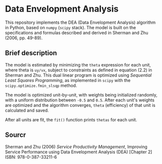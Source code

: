 # Data Envelopment Analysis

This repository implements the DEA (Data Envelopment Analysis) algorithm in Python, based on `numpy` (`scipy` stack).
The model is built on the specifications and formulas described and derived in Sherman and Zhu (2006, pp. 49-89).

## Brief description
The model is estimated by minimizing the `theta` expression for each unit, where theta is `uy/vx`, subject to constraints as defined in
equation (2.2) in Sherman and Zhu. This dual linear program is optimized using *Sequential Least Squares Programming*, as implemented in `scipy` with the 
`scipy.optimize.fmin_slsqp` method. 

The model is optimized unit-by-unit, with weights being initialized randomly, with a uniform distribution between `-0.5` and `0.5`. 
After each unit's weights are optimized and the algorithm converges, `theta` (efficiency) of that unit is calculated and saved.

After all units are fit, the `fit()` function prints `thetas` for each unit.

## Sourcr
Sherman and Zhu (2006) *Service Productivity Management*, Improving Service Performance using Data Envelopment Analysis (DEA) [Chapter 2]
ISBN: 978-0-387-33211-6
